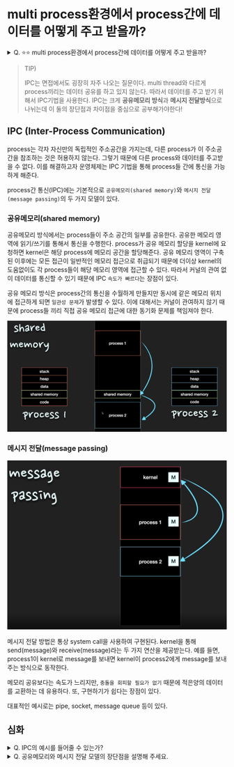 # multi process환경에서 process간에 데이터를 어떻게 주고 받을까? 


<details>
<summary>Q. ⭐⭐ multi process환경에서 process간에 데이터를 어떻게 주고 받을까?</summary>
<div markdown="1">

원칙적으로 process는 독립적인 주소 공간을 갖기 때문에, 다른 process의 주소 공간을 참조할 수 없다. 
하지만 경우에 따라 운영체제는 process 간의 자원 접근을 위한 매커니즘인 프로세스 간 통신(IPC, Inter Process Communication)를 제공한다. 

프로세스 간 통신(IPC) 방법으로는 파이프, 파일, 소켓, 공유메모리 등을 이용한 방법이 있다. 

</div>
</details>

> TIP)
> 
> IPC는 면접에서도 굉장히 자주 나오는 질문이다. multi thread와 다르게 process끼리는 데이터 공유를 하고 있지 않는다. 
> 따라서 데이터를 주고 받기 위해서 IPC기법을 사용한다. IPC는 크게 **공유메모리 방식**과 **메시지 전달방식**으로 나뉘는데 
> 이 둘의 장단점과 차이점을 중심으로 공부해가야한다! 

## IPC (Inter-Process Communication)

process는 각자 자신만의 독립적인 주소공간을 가지는데, 다른 process가 이 주소공간을 참조하는 것은 허용하지 않는다. 
그렇기 때문에 다른 process와 데이터를 주고받을 수 없다.
이를 해결하고자 운영체제는 IPC 기법을 통해 process들 간에 통신을 가능하게 해준다. 

process간 통신(IPC)에는 기본적으로 `공유메모리(shared memory)`와 `메시지 전달(message passing)`의 두 가지 모델이 있다. 

### 공유메모리(shared memory)

공유메모리 방식에서는 process들이 주소 공간의 일부를 공유한다. 공유한 메모리 영역에 읽기/쓰기를 통해서 통신을 수행한다. 
process가 공유 메모리 할당을 kernel에 요청하면 kernel은 해당 process에 메모리 공간을 할당해준다. 
공유 메모리 영역이 구축된 이후에는 모든 접근이 일반적인 메모리 접근으로 취급되기 때문에 더이상 kernel의 도움없이도 각 process들이 해당 메모리 영역에 접근할 수 있다. 
따라서 커널의 관여 없이 데이터를 통신할 수 있기 때문에 IPC `속도가 빠르다`는 장점이 있다.

공유 메모리 방식은 process간의 통신을 수월하게 만들지만 동시에 같은 메모리 위치에 접근하게 되면 `일관성 문제`가 발생할 수 있다. 이에 대해서는 커널이 관여하지 않기 때문에
process들 끼리 직접 공유 메모리 접근에 대한 동기화 문제를 책임져야 한다. 

![img.png](../../../img/shared_memory.png)

### 메시지 전달(message passing)
![img.png](../../../img/message_passing.png)

메시지 전달 방법은 통상 system call을 사용하여 구현된다. kernel을 통해 send(message)와 receive(message)라는 두 가지 연산을 제공받는다. 
예를 들면, process1이 kernel로 message를 보내면 kernel이 process2에게 message를 보내주는 방식으로 동작한다. 

메모리 공유보다는 속도가 느리지만, `충돌을 회피할 필요가 없기` 때문에 적은양의 데이터를 교환하는 데 유용하다. 또, 구현하기가 쉽다는 장점이 있다. 

대표적인 예시로는 pipe, socket, message queue 등이 있다. 

## 심화

<details>
<summary>Q. IPC의 예시를 들어줄 수 있는가?</summary>
<div markdown="1">

IPC는 크게 공유 메모리 모델과 메시지 전달 모델로 나눌 수 있다. 공유 메모리 모델은 주소 공간의 일부를 공유하며 공유한 메모리 영역에 read/write를 통해 통신하게 되는데,
예시로는 **공유메모리**와 **POSIX**가 있다. 메시지 전송 모델의 경우에는 kernel을 통해 send/service 연산을 통해 데이터를 전송한다. 예시로는 **Pipe**, **socket**, **message queue** 등이 있다.

</div>
</details>

<details>
<summary>Q. 공유메모리와 메시지 전달 모델의 장단점을 설명해 주세요.</summary>
<div markdown="1">

공유 메모리 모델은 초기에 공유 메모리 할당을 제외하면 kernel의 관여 없이 통신할 수 있기 때문에 속도가 빠른 장점이있다. 
하지만 여러 process가 동시에 메모리에 접근하는 문제가 발생할 수 있어서 별도의 동기화 과정이 필요하다는 단점이 있다. 

메세지 전달 모델은 kernel을 통해서 데이터를 주고받기 때문에 통신 속도가 느리다는 단점이 있다. 
kernel에서 제어를 해주기 때문에 안전하며 kernel이 동기화를 제공해준다는 장점이 있다.

</div>
</details>
